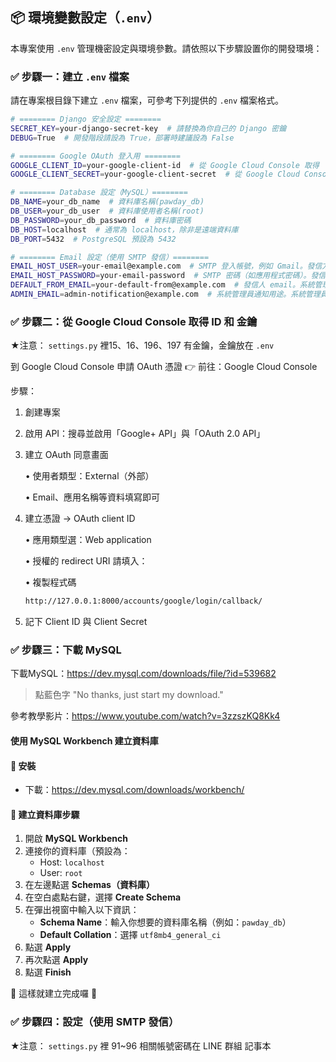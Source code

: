 ## 📦 環境變數設定（`.env`）

本專案使用 `.env` 管理機密設定與環境參數。請依照以下步驟設置你的開發環境：

### ✅ 步驟一：建立 `.env` 檔案

請在專案根目錄下建立 `.env` 檔案，可參考下列提供的 `.env` 檔案格式。

```bash
# ======== Django 安全設定 ========
SECRET_KEY=your-django-secret-key  # 請替換為你自己的 Django 密鑰
DEBUG=True  # 開發階段請設為 True，部署時建議設為 False

# ======== Google OAuth 登入用 ========
GOOGLE_CLIENT_ID=your-google-client-id  # 從 Google Cloud Console 取得
GOOGLE_CLIENT_SECRET=your-google-client-secret  # 從 Google Cloud Console 取得

# ======== Database 設定（MySQL）========
DB_NAME=your_db_name  # 資料庫名稱(pawday_db)
DB_USER=your_db_user  # 資料庫使用者名稱(root)
DB_PASSWORD=your_db_password  # 資料庫密碼
DB_HOST=localhost  # 通常為 localhost，除非是遠端資料庫
DB_PORT=5432  # PostgreSQL 預設為 5432

# ======== Email 設定（使用 SMTP 發信）========
EMAIL_HOST_USER=your-email@example.com  # SMTP 登入帳號，例如 Gmail。發信方
EMAIL_HOST_PASSWORD=your-email-password  # SMTP 密碼（如應用程式密碼）。發信方
DEFAULT_FROM_EMAIL=your-default-from@example.com  # 發信人 email。系統管理員
ADMIN_EMAIL=admin-notification@example.com  # 系統管理員通知用途。系統管理員
```
### ✅ 步驟二：從 Google Cloud Console 取得 ID 和 金鑰

★注意： `settings.py` 裡15、16、196、197 有金鑰，金鑰放在 `.env`

到 Google Cloud Console 申請 OAuth 憑證
👉 前往：Google Cloud Console

步驟：
1. 創建專案

2. 啟用 API：搜尋並啟用「Google+ API」與「OAuth 2.0 API」

3. 建立 OAuth 同意畫面

    • 使用者類型：External（外部）
   
    • Email、應用名稱等資料填寫即可

5. 建立憑證 → OAuth client ID

    • 應用類型選：Web application
   
    • 授權的 redirect URI 請填入：
   
    • 複製程式碼
   
   ```bash
   http://127.0.0.1:8000/accounts/google/login/callback/
   ```

7. 記下 Client ID 與 Client Secret

### ✅ 步驟三：下載 MySQL

下載MySQL：<https://dev.mysql.com/downloads/file/?id=539682>

> 點藍色字 "No thanks, just start my download."

參考教學影片：<https://www.youtube.com/watch?v=3zzszKQ8Kk4>

#### 使用 MySQL Workbench 建立資料庫

#### 📌 安裝
- 下載：<https://dev.mysql.com/downloads/workbench/>

#### 📌 建立資料庫步驟

1. 開啟 **MySQL Workbench**
2. 連接你的資料庫（預設為：
   - Host: `localhost`
   - User: `root`
3. 在左邊點選 **Schemas（資料庫）**
4. 在空白處點右鍵，選擇 **Create Schema**
5. 在彈出視窗中輸入以下資訊：
   - **Schema Name**：輸入你想要的資料庫名稱（例如：`pawday_db`）
   - **Default Collation**：選擇 `utf8mb4_general_ci`
6. 點選 **Apply**
7. 再次點選 **Apply**
8. 點選 **Finish**

🎉 這樣就建立完成囉 🎉

### ✅ 步驟四：設定（使用 SMTP 發信）
★注意： `settings.py` 裡 91~96
相關帳號密碼在 LINE 群組 記事本
